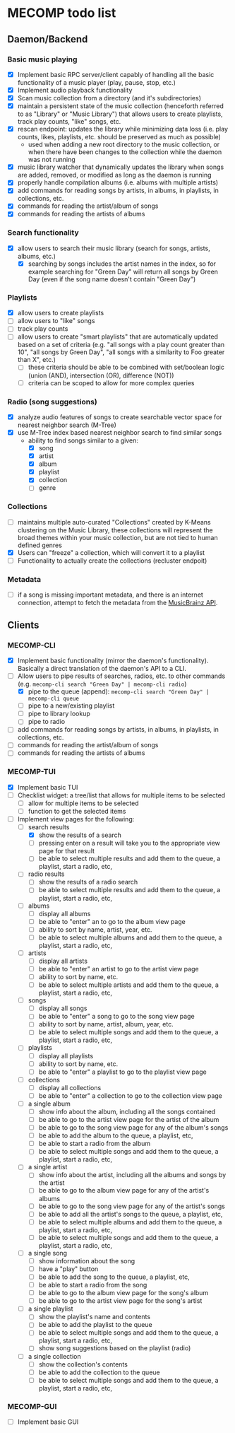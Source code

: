 # MECOMP todo list

## Daemon/Backend

### Basic music playing

- [x] Implement basic RPC server/client capably of handling all the basic functionality of a music player (play, pause, stop, etc.)
- [x] Implement audio playback functionality
- [x] Scan music collection from a directory (and it's subdirectories)
- [x] maintain a persistent state of the music collection (henceforth referred to as "Library" or "Music Library") that allows users to create playlists, track play counts, "like" songs, etc.
- [x] rescan endpoint: updates the library while minimizing data loss (i.e. play counts, likes, playlists, etc. should be preserved as much as possible)
  - used when adding a new root directory to the music collection, or when there have been changes to the collection while the daemon was not running
- [x] music library watcher that dynamically updates the library when songs are added, removed, or modified as long as the daemon is running
- [x] properly handle compilation albums (i.e. albums with multiple artists)
- [x] add commands for reading songs by artists, in albums, in playlists, in collections, etc.
- [x] commands for reading the artist/album of songs
- [x] commands for reading the artists of albums

### Search functionality

- [x] allow users to search their music library (search for songs, artists, albums, etc.)
  - [x] searching by songs includes the artist names in the index, so for example searching for "Green Day" will return all songs by Green Day (even if the song name doesn't contain "Green Day")

### Playlists

- [x] allow users to create playlists
- [ ] allow users to "like" songs
- [ ] track play counts
- [ ] allow users to create "smart playlists" that are automatically updated based on a set of criteria (e.g. "all songs with a play count greater than 10", "all songs by Green Day", "all songs with a similarity to Foo greater than X", etc.)
  - [ ] these criteria should be able to be combined with set/boolean logic (union (AND), intersection (OR), difference (NOT))
  - [ ] criteria can be scoped to allow for more complex queries

### Radio (song suggestions)

- [x] analyze audio features of songs to create searchable vector space for nearest neighbor search (M-Tree)
- [x] use M-Tree index based nearest neighbor search to find similar songs
  - ability to find songs similar to a given:
    - [x] song
    - [x] artist
    - [x] album
    - [x] playlist
    - [x] collection
    - [ ] genre

### Collections

- [ ] maintains multiple auto-curated "Collections" created by K-Means clustering on the Music Library, these collections will represent the broad themes within your music collection, but are not tied to human defined genres
- [x] Users can "freeze" a collection, which will convert it to a playlist
- [ ] Functionality to actually create the collections (recluster endpoit)

### Metadata

- [ ] if a song is missing important metadata, and there is an internet connection, attempt to fetch the metadata from the [MusicBrainz API](https://musicbrainz.org/doc/MusicBrainz_API).

## Clients

### MECOMP-CLI

- [x] Implement basic functionality (mirror the daemon's functionality). Basically a direct translation of the daemon's API to a CLI.
- [ ] Allow users to pipe results of searches, radios, etc. to other commands (e.g. `mecomp-cli search "Green Day" | mecomp-cli radio`)
  - [x] pipe to the queue (append): `mecomp-cli search "Green Day" | mecomp-cli queue`
  - [ ] pipe to a new/existing playlist
  - [ ] pipe to library lookup
  - [ ] pipe to radio
- [ ] add commands for reading songs by artists, in albums, in playlists, in collections, etc.
- [ ] commands for reading the artist/album of songs
- [ ] commands for reading the artists of albums

### MECOMP-TUI

- [x] Implement basic TUI
- [ ] Checklist widget: a tree/list that allows for multiple items to be selected
  - [ ] allow for multiple items to be selected
  - [ ] function to get the selected items
- [ ] Implement view pages for the following:
  - [ ] search results
    - [x] show the results of a search
    - [ ] pressing enter on a result will take you to the appropriate view page for that result
    - [ ] be able to select multiple results and add them to the queue, a playlist, start a radio, etc,
  - [ ] radio results
    - [ ] show the results of a radio search
    - [ ] be able to select multiple results and add them to the queue, a playlist, start a radio, etc,
  - [ ] albums
    - [ ] display all albums
    - [ ] be able to "enter" an to go to the album view page
    - [ ] ability to sort by name, artist, year, etc.
    - [ ] be able to select multiple albums and add them to the queue, a playlist, start a radio, etc,
  - [ ] artists
    - [ ] display all artists
    - [ ] be able to "enter" an artist to go to the artist view page
    - [ ] ability to sort by name, etc.
    - [ ] be able to select multiple artists and add them to the queue, a playlist, start a radio, etc,
  - [ ] songs
    - [ ] display all songs
    - [ ] be able to "enter" a song to go to the song view page
    - [ ] ability to sort by name, artist, album, year, etc.
    - [ ] be able to select multiple songs and add them to the queue, a playlist, start a radio, etc,
  - [ ] playlists
    - [ ] display all playlists
    - [ ] ability to sort by name, etc.
    - [ ] be able to "enter" a playlist to go to the playlist view page
  - [ ] collections
    - [ ] display all collections
    - [ ] be able to "enter" a collection to go to the collection view page
  - [ ] a single album
    - [ ] show info about the album, including all the songs contained
    - [ ] be able to go to the artist view page for the artist of the album
    - [ ] be able to go to the song view page for any of the album's songs
    - [ ] be able to add the album to the queue, a playlist, etc,
    - [ ] be able to start a radio from the album
    - [ ] be able to select multiple songs and add them to the queue, a playlist, start a radio, etc,
  - [ ] a single artist
    - [ ] show info about the artist, including all the albums and songs by the artist
    - [ ] be able to go to the album view page for any of the artist's albums
    - [ ] be able to go to the song view page for any of the artist's songs
    - [ ] be able to add all the artist's songs to the queue, a playlist, etc,
    - [ ] be able to select multiple albums and add them to the queue, a playlist, start a radio, etc,
    - [ ] be able to select multiple songs and add them to the queue, a playlist, start a radio, etc,
  - [ ] a single song
    - [ ] show information about the song
    - [ ] have a "play" button
    - [ ] be able to add the song to the queue, a playlist, etc,
    - [ ] be able to start a radio from the song
    - [ ] be able to go to the album view page for the song's album
    - [ ] be able to go to the artist view page for the song's artist
  - [ ] a single playlist
    - [ ] show the playlist's name and contents
    - [ ] be able to add the playlist to the queue
    - [ ] be able to select multiple songs and add them to the queue, a playlist, start a radio, etc,
    - [ ] show song suggestions based on the playlist (radio)
  - [ ] a single collection
    - [ ] show the collection's contents
    - [ ] be able to add the collection to the queue
    - [ ] be able to select multiple songs and add them to the queue, a playlist, start a radio, etc,

### MECOMP-GUI

- [ ] Implement basic GUI
